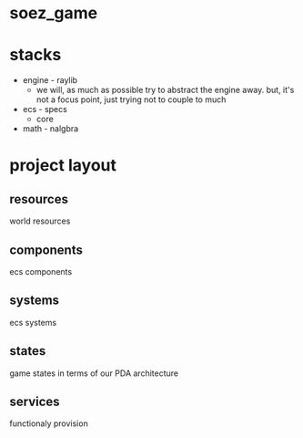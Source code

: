 soez_game
=========

# stacks

- engine - raylib
  - we will, as much as possible try to abstract the engine away. but, it's not a focus point, just trying not to couple to much
- ecs - specs
  - core
- math - nalgbra

# project layout

## resources

world resources

## components

ecs components

## systems

ecs systems

## states

game states in terms of our PDA architecture

## services

functionaly provision

